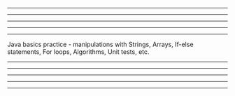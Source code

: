*	*	*****	*		*		  *  			*****	 *		*	*	  *			*
*	*	*		*		*		*	*			  *	   *   *	*	*	*   *		*
*****	*****	*		*		*	*			  *	   *****	*	*	*****		*
*	*	*		*		*		*	*		  *	  *	   *   *	*	*	*   *
*	*	*****	*****	*****	  *			  *****	   *   *	  *		*   *		*



Java basics practice - manipulations with Strings, Arrays, If-else statements, For loops, Algorithms, Unit tests, etc.



*	*	*****	*		*		  *  			*****	 *		*	*	  *			*
*	*	*		*		*		*	*			  *	   *   *	*	*	*   *		*
*****	*****	*		*		*	*			  *	   *****	*	*	*****		*
*	*	*		*		*		*	*		  *	  *	   *   *	*	*	*   *
*	*	*****	*****	*****	  *			  *****	   *   *	  *		*   *		*